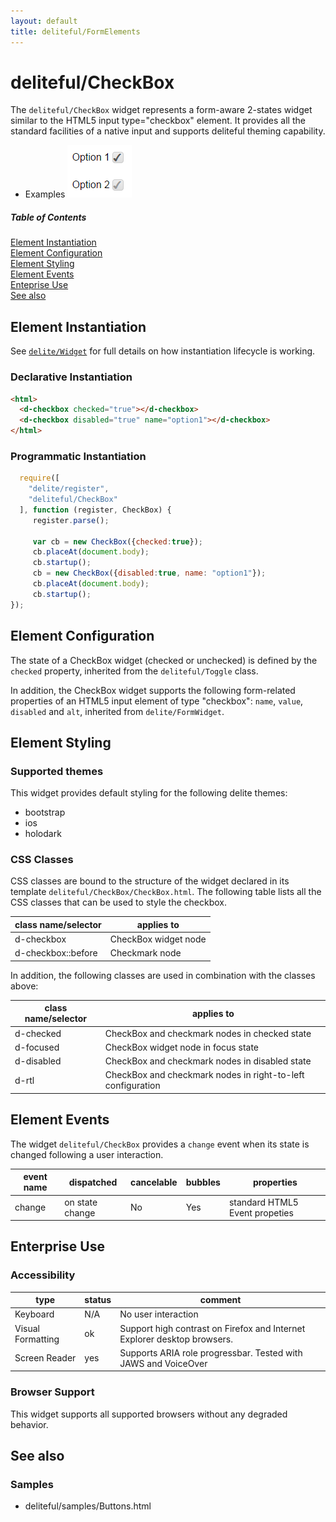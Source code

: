 ```yaml
---
layout: default
title: deliteful/FormElements
---
```


# deliteful/CheckBox

The `deliteful/CheckBox` widget represents a form-aware 2-states widget similar to the HTML5 input type="checkbox" element.
It provides all the standard facilities of a native input and supports deliteful theming capability.

* Examples 
![CheckBox (Bootstrap)](images/CheckBox1.png)

##### Table of Contents
[Element Instantiation](#instantiation)  
[Element Configuration](#configuration)  
[Element Styling](#styling)  
[Element Events](#events)  
[Enteprise Use](#enterprise)  
[See also](#seealso)

<a name="instantiation"></a>
## Element Instantiation

See [`delite/Widget`](/delite/docs/master/Widget.md) for full details on how instantiation lifecycle is working.

### Declarative Instantiation

```html
<html>
  <d-checkbox checked="true"></d-checkbox>
  <d-checkbox disabled="true" name="option1"></d-checkbox>
</html>
```

### Programmatic Instantiation

```js
  require([
    "delite/register",
    "deliteful/CheckBox"
  ], function (register, CheckBox) {
     register.parse();

     var cb = new CheckBox({checked:true});
     cb.placeAt(document.body);
     cb.startup();
     cb = new CheckBox({disabled:true, name: "option1"});
     cb.placeAt(document.body);
     cb.startup();
});
```

<a name="configuration"></a>
## Element Configuration

The state of a CheckBox widget (checked or unchecked) is defined by the `checked` property, inherited from the 
`deliteful/Toggle` class.

In addition, the CheckBox widget supports the following form-related properties of an HTML5 input element of 
type "checkbox": `name`, `value`, `disabled` and `alt`, inherited from `delite/FormWidget`.

<a name="styling"></a>
## Element Styling

### Supported themes

This widget provides default styling for the following delite themes:

* bootstrap
* ios
* holodark

### CSS Classes

CSS classes are bound to the structure of the widget declared in its template `deliteful/CheckBox/CheckBox.html`.
The following table lists all the CSS classes that can be used to style the checkbox. 

|class name/selector|applies to|
|----------|----------|
|d-checkbox|CheckBox widget node
|d-checkbox::before|Checkmark node

In addition, the following classes are used in combination with the classes above:

|class name/selector|applies to|
|----------|----------|
|d-checked|CheckBox and checkmark nodes in checked state
|d-focused|CheckBox widget node in focus state
|d-disabled|CheckBox and checkmark nodes in disabled state
|d-rtl|CheckBox and checkmark nodes in right-to-left configuration

<a name="events"></a>
## Element Events
The widget `deliteful/CheckBox` provides a `change` event when its state is changed following a user interaction.

|event name|dispatched|cancelable|bubbles|properties|
|----------|----------|----------|-------|----------|
|change|on state change|No |Yes|standard HTML5 Event propeties|

<a name="enterprise"></a>
## Enterprise Use
### Accessibility
|type|status|comment|
|----|------|-------|
|Keyboard|N/A|No user interaction|
|Visual Formatting|ok|Support high contrast on Firefox and Internet Explorer desktop browsers.|
|Screen Reader|yes|Supports ARIA role progressbar. Tested with JAWS and VoiceOver|

### Browser Support
This widget supports all supported browsers without any degraded behavior.

<a name="seealso"></a>
## See also
### Samples
- deliteful/samples/Buttons.html